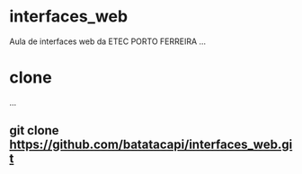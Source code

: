# interfaces_web
Aula de interfaces web da ETEC PORTO FERREIRA 
...
# clone
...
## git clone https://github.com/batatacapi/interfaces_web.git


